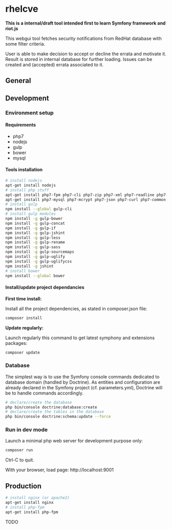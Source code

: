 # rhelcve

**This is a internal/draft tool intended first to learn Symfony framework and riot.js**

This webgui tool fetches security notifications from RedHat database with some filter criteria.

User is able to make decision to accept or decline the errata and motivate it. Result is stored in internal database for further loading.
Issues can be created and (accepted) errata associated to it.

## General

## Development

### Environment setup

#### Requirements

* php7
* nodejs
* gulp
* bower
* mysql

#### Tools installation
```bash
# install nodejs
apt-get install nodejs
# install php stuff
apt-get install php7-fpm php7-cli php7-zip php7-xml php7-readline php7-opcache
apt-get install php7-mysql php7-mcrypt php7-json php7-curl php7-common
# install gulp
npm install --global gulp-cli
# install gulp modules
npm install -g gulp-bower
npm install -g gulp-concat
npm install -g gulp-if
npm install -g gulp-jshint
npm install -g gulp-less
npm install -g gulp-rename
npm install -g gulp-sass
npm install -g gulp-sourcemaps
npm install -g gulp-uglify
npm install -g gulp-uglifycss
npm install -g jshint
# install bower
npm install --global bower
```

#### Install/update project dependancies

**First time install:**

Install all the project dependencies, as stated in composer.json file:
```bash
composer install
```

**Update regularly:**

Launch regularly this command to get latest symphony and extensions packages:
```bash
composer update
```

### Database

The simplest way is to use the Symfony console commands dedicated to database domain (handled by Doctrine).
As entities and configuration are already declared in the Symfony project (cf. parameters.yml), Doctrine will be to handle commands accordingly. 

```bash
# declare/create the database
php bin/console doctrine:database:create
# declare/create the tables in the database
php bin/console doctrine:schema:update --force
```

### Run in dev mode

Launch a minimal php web server for development purpose only:
```bash
composer run
```

Ctrl-C to quit.

With your browser, load page: http://localhost:9001

## Production
```bash
# install nginx (or apache2)
apt-get install nginx
# install php-fpm
apt-get install php-fpm
```

TODO